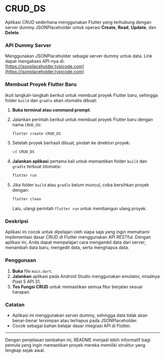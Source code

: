 # CRUD_DS

Aplikasi CRUD sederhana menggunakan Flutter yang terhubung dengan server dummy JSONPlaceholder untuk operasi **Create**, **Read**, **Update**, dan **Delete**.

### API Dummy Server
Menggunakan JSONPlaceholder sebagai server dummy untuk data. Link dapat mengakses API-nya di:  
[https://jsonplaceholder.typicode.com](https://jsonplaceholder.typicode.com)

### Membuat Proyek Flutter Baru
Ikuti langkah-langkah berikut untuk membuat proyek Flutter baru, sehingga folder `build` dan `gradle` akan otomatis dibuat:

1. **Buka terminal atau command prompt**.
2. Jalankan perintah berikut untuk membuat proyek Flutter baru dengan nama `CRUD_DS`:

   ```bash
   flutter create CRUD_DS
   ```

3. Setelah proyek berhasil dibuat, pindah ke direktori proyek:

   ```bash
   cd CRUD_DS
   ```

4. **Jalankan aplikasi** pertama kali untuk memastikan folder `build` dan `gradle` terbuat otomatis:

   ```bash
   flutter run
   ```

5. Jika folder `build` atau `gradle` belum muncul, coba bersihkan proyek dengan:

   ```bash
   flutter clean
   ```

   Lalu, ulangi perintah `flutter run` untuk membangun ulang proyek.

### Deskripsi
Aplikasi ini cocok untuk dipelajari oleh siapa saja yang ingin memahami implementasi dasar CRUD di Flutter menggunakan API RESTful. Dengan aplikasi ini, Anda dapat mempelajari cara mengambil data dari server, menambah data baru, mengedit data, serta menghapus data.

### Penggunaan
1. **Buka** file `main.dart`.
2. **Jalankan** aplikasi pada Android Studio menggunakan emulator, misalnya Pixel 5 API 31.
3. **Tes Fungsi CRUD** untuk memastikan semua fitur berjalan sesuai harapan.

### Catatan
- Aplikasi ini menggunakan server dummy, sehingga data tidak akan benar-benar tersimpan atau terhapus pada JSONPlaceholder.
- Cocok sebagai bahan belajar dasar integrasi API di Flutter.

---

Dengan penjelasan tambahan ini, README menjadi lebih informatif bagi pemula yang ingin memastikan proyek mereka memiliki struktur yang lengkap sejak awal.
